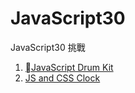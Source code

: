 # JavaScript30
JavaScript30 挑戰

1. [JavaScript Drum Kit](https://weiyuan1993.github.io/JavaScript30/01-JavaScript-Drum-Kit/)
2. [JS and CSS Clock](https://weiyuan1993.github.io/JavaScript30/02-JS-and-CSS-Clock/)


